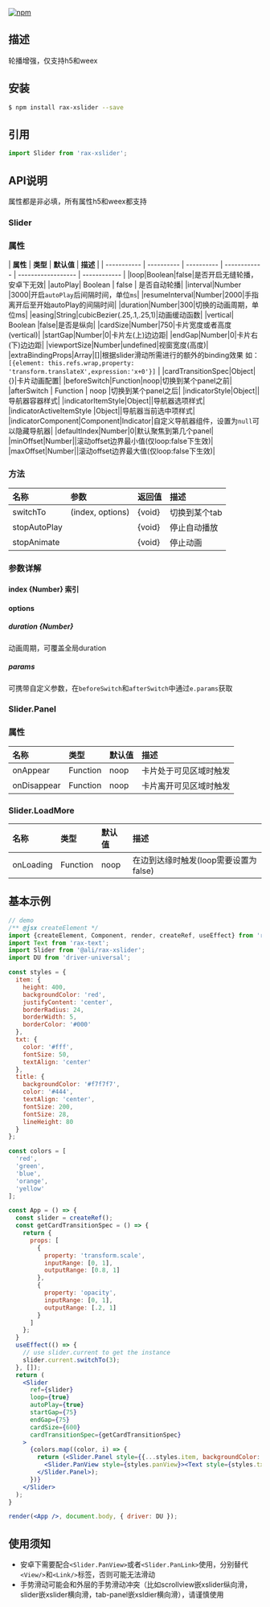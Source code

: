[![npm](https://img.shields.io/npm/v/rax-xslider.svg)](https://www.npmjs.com/package/rax-xslider)
## 描述
轮播增强，仅支持h5和weex
## 安装

```bash
$ npm install rax-xslider --save
```

## 引用

```jsx
import Slider from 'rax-xslider';
```


## API说明

属性都是非必填，所有属性h5和weex都支持

### Slider

### 属性
| **属性** | **类型**  | **默认值** | **描述** |
| ----------- | ---------- | ---------- | ------------ | ------------------ | ------------ |
|loop|Boolean|false|是否开启无缝轮播，安卓下无效|
|autoPlay| Boolean | false | 是否自动轮播|
|interval|Number |3000|开启`autoPlay`后间隔时间，单位`ms`|
|resumeInterval|Number|2000|手指离开后至开始autoPlay的间隔时间|
|duration|Number|300|切换的动画周期，单位ms|
|easing|String|cubicBezier(.25,.1,.25,1)|动画缓动函数|
|vertical| Boolean |false|是否是纵向|
|cardSize|Number|750|卡片宽度或者高度(vertical)|
|startGap|Number|0|卡片左(上)边边距|
|endGap|Number|0|卡片右(下)边边距|
|viewportSize|Number|undefined|视窗宽度(高度)|
|extraBindingProps|Array|[]|根据slider滑动所需进行的额外的binding效果 如：` [{element: this.refs.wrap,property: 'transform.translateX',expression:'x+0'}]` |
|cardTransitionSpec|Object|{}|卡片动画配置|
|beforeSwitch|Function|noop|切换到某个panel之前|
|afterSwitch | Function | noop |切换到某个panel之后|
|indicatorStyle|Object||导航器容器样式|
|indicatorItemStyle|Object||导航器选项样式|
|indicatorActiveItemStyle |Object||导航器当前选中项样式|
|indicatorComponent|Component|Indicator|自定义导航器组件，设置为`null`可以隐藏导航器|
|defaultIndex|Number|0|默认聚焦到第几个panel|
|minOffset|Number||滚动offset边界最小值(仅loop:false下生效)|
|maxOffset|Number||滚动offset边界最大值(仅loop:false下生效)|

### 方法

|名称|参数|返回值|描述|
|:---------------|:--------|:----|:----------|
|switchTo|(index, options)|{void}|切换到某个tab|
|stopAutoPlay||{void}|停止自动播放|
|stopAnimate||{void}|停止动画|

### 参数详解

#### index {Number} 索引

#### options

##### duration {Number}
动画周期，可覆盖全局duration

##### params
可携带自定义参数，在`beforeSwitch`和`afterSwitch`中通过`e.params`获取


### Slider.Panel

### 属性
|名称|类型|默认值|描述|
|:---------------|:--------|:----|:----------|
|onAppear|Function|noop|卡片处于可见区域时触发|
|onDisappear|Function|noop|卡片离开可见区域时触发|


### Slider.LoadMore
|名称|类型|默认值|描述|
|:---------------|:--------|:----|:----------|
|onLoading|Function|noop|在边到达缘时触发(loop需要设置为false)|


## 基本示例

```jsx
// demo
/** @jsx createElement */
import {createElement, Component, render, createRef, useEffect} from 'rax';
import Text from 'rax-text';
import Slider from '@ali/rax-xslider';
import DU from 'driver-universal';

const styles = {
  item: {
    height: 400,
    backgroundColor: 'red',
    justifyContent: 'center',
    borderRadius: 24,
    borderWidth: 5,
    borderColor: '#000'
  },
  txt: {
    color: '#fff',
    fontSize: 50,
    textAlign: 'center'
  },
  title: {
    backgroundColor: '#f7f7f7',
    color: '#444',
    textAlign: 'center',
    fontSize: 200,
    fontSize: 28,
    lineHeight: 80
  }
};

const colors = [
  'red',
  'green',
  'blue',
  'orange',
  'yellow'
];

const App = () => {
  const slider = createRef();
  const getCardTransitionSpec = () => {
    return {
      props: [
        {
          property: 'transform.scale',
          inputRange: [0, 1],
          outputRange: [0.8, 1]
        },
        {
          property: 'opacity',
          inputRange: [0, 1],
          outputRange: [.2, 1]
        }
      ]
    };
  }
  useEffect(() => {
    // use slider.current to get the instance
    slider.current.switchTo(3);
  }, []);
  return (
    <Slider
      ref={slider}
      loop={true}
      autoPlay={true}
      startGap={75}
      endGap={75}
      cardSize={600}
      cardTransitionSpec={getCardTransitionSpec}
    >
      {colors.map((color, i) => {
        return (<Slider.Panel style={{...styles.item, backgroundColor: color}}>
          <Slider.PanView style={styles.panView}><Text style={styles.txt}>{i}</Text></Slider.PanView>
        </Slider.Panel>);
      })}
    </Slider>
  );
}

render(<App />, document.body, { driver: DU });

```



## 使用须知

* 安卓下需要配合`<Slider.PanView>`或者`<Slider.PanLink>`使用，分别替代`<View/>`和`<Link/>`标签，否则可能无法滑动
* 手势滑动可能会和外层的手势滑动冲突（比如scrollview嵌xslider纵向滑， slider嵌xslider横向滑，tab-panel嵌xsldier横向滑），请谨慎使用







